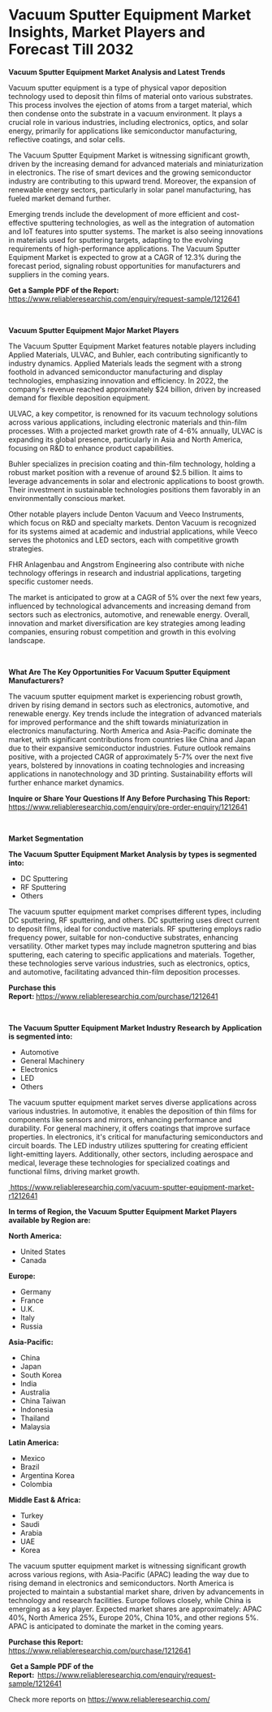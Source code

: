 <p><h1>Vacuum Sputter Equipment Market Insights, Market Players and Forecast Till 2032</h1></p><p><strong>Vacuum Sputter Equipment Market Analysis and Latest Trends</strong></p>
<p><p>Vacuum sputter equipment is a type of physical vapor deposition technology used to deposit thin films of material onto various substrates. This process involves the ejection of atoms from a target material, which then condense onto the substrate in a vacuum environment. It plays a crucial role in various industries, including electronics, optics, and solar energy, primarily for applications like semiconductor manufacturing, reflective coatings, and solar cells.</p><p>The Vacuum Sputter Equipment Market is witnessing significant growth, driven by the increasing demand for advanced materials and miniaturization in electronics. The rise of smart devices and the growing semiconductor industry are contributing to this upward trend. Moreover, the expansion of renewable energy sectors, particularly in solar panel manufacturing, has fueled market demand further.</p><p>Emerging trends include the development of more efficient and cost-effective sputtering technologies, as well as the integration of automation and IoT features into sputter systems. The market is also seeing innovations in materials used for sputtering targets, adapting to the evolving requirements of high-performance applications. The Vacuum Sputter Equipment Market is expected to grow at a CAGR of 12.3% during the forecast period, signaling robust opportunities for manufacturers and suppliers in the coming years.</p></p>
<p><strong>Get a Sample PDF of the Report:&nbsp;</strong> <a href="https://www.reliableresearchiq.com/enquiry/request-sample/1212641?utm_campaign=3058&utm_medium=2&utm_source=Github&utm_content=ia&utm_term=24032025&utm_id=vacuum-sputter-equipment">https://www.reliableresearchiq.com/enquiry/request-sample/1212641</a></p>
<p>&nbsp;</p>
<p><strong>Vacuum Sputter Equipment Major Market Players</strong></p>
<p><p>The Vacuum Sputter Equipment Market features notable players including Applied Materials, ULVAC, and Buhler, each contributing significantly to industry dynamics. Applied Materials leads the segment with a strong foothold in advanced semiconductor manufacturing and display technologies, emphasizing innovation and efficiency. In 2022, the company's revenue reached approximately $24 billion, driven by increased demand for flexible deposition equipment.</p><p>ULVAC, a key competitor, is renowned for its vacuum technology solutions across various applications, including electronic materials and thin-film processes. With a projected market growth rate of 4-6% annually, ULVAC is expanding its global presence, particularly in Asia and North America, focusing on R&D to enhance product capabilities.</p><p>Buhler specializes in precision coating and thin-film technology, holding a robust market position with a revenue of around $2.5 billion. It aims to leverage advancements in solar and electronic applications to boost growth. Their investment in sustainable technologies positions them favorably in an environmentally conscious market.</p><p>Other notable players include Denton Vacuum and Veeco Instruments, which focus on R&D and specialty markets. Denton Vacuum is recognized for its systems aimed at academic and industrial applications, while Veeco serves the photonics and LED sectors, each with competitive growth strategies. </p><p>FHR Anlagenbau and Angstrom Engineering also contribute with niche technology offerings in research and industrial applications, targeting specific customer needs.</p><p>The market is anticipated to grow at a CAGR of 5% over the next few years, influenced by technological advancements and increasing demand from sectors such as electronics, automotive, and renewable energy. Overall, innovation and market diversification are key strategies among leading companies, ensuring robust competition and growth in this evolving landscape.</p></p>
<p>&nbsp;</p>
<p><strong>What Are The Key Opportunities For Vacuum Sputter Equipment Manufacturers?</strong></p>
<p><p>The vacuum sputter equipment market is experiencing robust growth, driven by rising demand in sectors such as electronics, automotive, and renewable energy. Key trends include the integration of advanced materials for improved performance and the shift towards miniaturization in electronics manufacturing. North America and Asia-Pacific dominate the market, with significant contributions from countries like China and Japan due to their expansive semiconductor industries. Future outlook remains positive, with a projected CAGR of approximately 5-7% over the next five years, bolstered by innovations in coating technologies and increasing applications in nanotechnology and 3D printing. Sustainability efforts will further enhance market dynamics.</p></p>
<p><strong>Inquire or Share Your Questions If Any Before Purchasing This Report:</strong> <a href="https://www.reliableresearchiq.com/enquiry/pre-order-enquiry/1212641?utm_campaign=3058&utm_medium=2&utm_source=Github&utm_content=ia&utm_term=24032025&utm_id=vacuum-sputter-equipment">https://www.reliableresearchiq.com/enquiry/pre-order-enquiry/1212641</a></p>
<p>&nbsp;</p>
<p><strong>Market Segmentation</strong></p>
<p><strong>The Vacuum Sputter Equipment Market Analysis by types is segmented into:</strong></p>
<p><ul><li>DC Sputtering</li><li>RF Sputtering</li><li>Others</li></ul></p>
<p><p>The vacuum sputter equipment market comprises different types, including DC sputtering, RF sputtering, and others. DC sputtering uses direct current to deposit films, ideal for conductive materials. RF sputtering employs radio frequency power, suitable for non-conductive substrates, enhancing versatility. Other market types may include magnetron sputtering and bias sputtering, each catering to specific applications and materials. Together, these technologies serve various industries, such as electronics, optics, and automotive, facilitating advanced thin-film deposition processes.</p></p>
<p><strong>Purchase this Report:&nbsp;</strong><a href="https://www.reliableresearchiq.com/purchase/1212641?utm_campaign=3058&utm_medium=2&utm_source=Github&utm_content=ia&utm_term=24032025&utm_id=vacuum-sputter-equipment">https://www.reliableresearchiq.com/purchase/1212641</a></p>
<p>&nbsp;</p>
<p><strong>The Vacuum Sputter Equipment Market Industry Research by Application is segmented into:</strong></p>
<p><ul><li>Automotive</li><li>General Machinery</li><li>Electronics</li><li>LED</li><li>Others</li></ul></p>
<p><p>The vacuum sputter equipment market serves diverse applications across various industries. In automotive, it enables the deposition of thin films for components like sensors and mirrors, enhancing performance and durability. For general machinery, it offers coatings that improve surface properties. In electronics, it's critical for manufacturing semiconductors and circuit boards. The LED industry utilizes sputtering for creating efficient light-emitting layers. Additionally, other sectors, including aerospace and medical, leverage these technologies for specialized coatings and functional films, driving market growth.</p></p>
<p><a href="https://www.reliableresearchiq.com/vacuum-sputter-equipment-market-r1212641?utm_campaign=3058&utm_medium=2&utm_source=Github&utm_content=ia&utm_term=24032025&utm_id=vacuum-sputter-equipment">&nbsp;https://www.reliableresearchiq.com/vacuum-sputter-equipment-market-r1212641</a></p>
<p><strong>In terms of Region, the Vacuum Sputter Equipment Market Players available by Region are:</strong></p>
<p>
    <p> <strong> North America: </strong>
        <ul>
            <li>United States</li>
            <li>Canada</li>
        </ul>
        </p> 
    <p> <strong> Europe: </strong>
        <ul>
            <li>Germany</li>
            <li>France</li>
            <li>U.K.</li>
            <li>Italy</li>
            <li>Russia</li>
        </ul>
        </p> 
    <p> <strong> Asia-Pacific: </strong>
        <ul>
            <li>China</li>
            <li>Japan</li>
            <li>South Korea</li>
            <li>India</li>
            <li>Australia</li>
            <li>China Taiwan</li>
            <li>Indonesia</li>
            <li>Thailand</li>
            <li>Malaysia</li>
        </ul>
        </p> 
    <p> <strong> Latin America: </strong>
        <ul>
            <li>Mexico</li>
            <li>Brazil</li>
            <li>Argentina Korea</li>
            <li>Colombia</li>
        </ul>
        </p> 
    <p> <strong> Middle East & Africa: </strong>
        <ul>
            <li>Turkey</li>
            <li>Saudi</li>
            <li>Arabia</li>
            <li>UAE</li>
            <li>Korea</li>
        </ul>
    </p>
    </p>
<p><p>The vacuum sputter equipment market is witnessing significant growth across various regions, with Asia-Pacific (APAC) leading the way due to rising demand in electronics and semiconductors. North America is projected to maintain a substantial market share, driven by advancements in technology and research facilities. Europe follows closely, while China is emerging as a key player. Expected market shares are approximately: APAC 40%, North America 25%, Europe 20%, China 10%, and other regions 5%. APAC is anticipated to dominate the market in the coming years.</p></p>
<p><strong>Purchase this Report: </strong><a href="https://www.reliableresearchiq.com/purchase/1212641?utm_campaign=3058&utm_medium=2&utm_source=Github&utm_content=ia&utm_term=24032025&utm_id=vacuum-sputter-equipment">https://www.reliableresearchiq.com/purchase/1212641</a></p>
<p>&nbsp;<strong>Get a Sample PDF of the Report:&nbsp;&nbsp;</strong><a href="https://www.reliableresearchiq.com/enquiry/request-sample/1212641?utm_campaign=3058&utm_medium=2&utm_source=Github&utm_content=ia&utm_term=24032025&utm_id=vacuum-sputter-equipment">https://www.reliableresearchiq.com/enquiry/request-sample/1212641</a></p>
<p><strong></strong></p>
<p>Check more reports on <a href="https://www.reliableresearchiq.com/?utm_campaign=3058&utm_medium=2&utm_source=Github&utm_content=ia&utm_term=24032025&utm_id=vacuum-sputter-equipment">https://www.reliableresearchiq.com/</a></p>